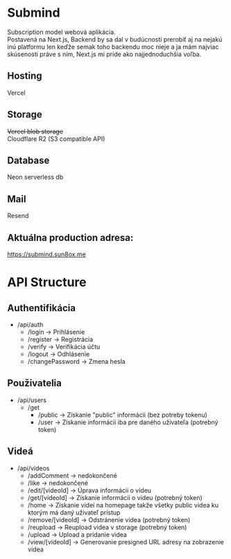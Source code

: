 # Submind
Subscription model webová aplikácia.   
Postavená na Next.js, Backend by sa dal v budúcnosti prerobiť aj na nejakú inú platformu len keďže semak toho backendu moc nieje a ja mám najviac skúsenosti práve s ním, Next.js mi príde ako najjednoduchšia voľba.  

## Hosting  
Vercel

## Storage  
~~Vercel blob storage~~  
Cloudflare R2 (S3 compatible API)

## Database  
Neon serverless db

## Mail
Resend

## Aktuálna production adresa:  
https://submind.sun8ox.me  
  
# API Structure    
## Authentifikácia
- /api/auth
    - /login -> Prihlásenie    
    - /register -> Registrácia  
    - /verify -> Verifikácia účtu  
    - /logout -> Odhlásenie   
    - /changePassword -> Zmena hesla  

## Použivatelia
- /api/users
    - /get
        - /public -> Získanie "public" informácii (bez potreby tokenu)  
        - /user -> Získanie informácii iba pre daného uživateľa (potrebný token)

## Videá  
- /api/videos
    - /addComment -> nedokončené  
    - /like -> nedokončené
    - /edit/[videoId] -> Úprava informácii o videu  
    - /get/[videoId] -> Získanie informácii o videu (potrebný token)  
    - /home -> Získanie videí na homepage takže   všetky public videa ku ktorým má daný uživateľ prístup  
    - /remove/[videoId] -> Odstránenie videa (potrebný token)  
    - /reupload -> Reupload videa v storage (potrebný token)  
    - /upload -> Upload a pridanie videa  
    - /view/[videoId] -> Generovanie presigned URL adresy na zobrazenie videa  